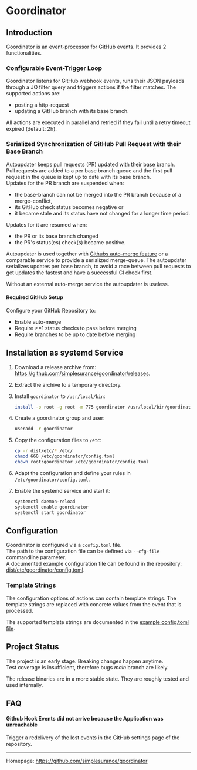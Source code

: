 # Goordinator

## Introduction

Goordinator is an event-processor for GitHub events.
It provides 2 functionalities.

### Configurable Event-Trigger Loop

Goordinator listens for GitHub webhook events, runs their JSON payloads
through a JQ filter query and triggers actions if the filter matches.
The supported actions are:
- posting a http-request
- updating a GitHub branch with its base branch.

All actions are executed in parallel and retried if they fail until a retry
timeout expired (default: 2h).

### Serialized Synchronization of GitHub Pull Request with their Base Branch

Autoupdater keeps pull requests (PR) updated with their base branch. \
Pull requests are added to a per base branch queue and the first pull request in
the queue is kept up to date with its base branch. \
Updates for the PR branch are suspended when:

- the base-branch can not be merged into the PR branch because of a
  merge-conflict,
- its GitHub check status becomes negative or
- it became stale and its status have not changed for a longer time period.

Updates for it are resumed when:
- the PR or its base branch changed
- the PR's status(es) check(s) became positive.

Autoupdater is used together with [Githubs auto-merge
feature](https://docs.github.com/en/github/collaborating-with-pull-requests/incorporating-changes-from-a-pull-request/automatically-merging-a-pull-request)
or a comparable service to provide a serialized merge-queue.
The autoupdater serializes updates per base branch, to avoid a race between
pull requests to get updates the fastest and have a successful CI check first.

Without an external auto-merge service the autoupdater is useless.

#### Required GitHub Setup

Configure your GitHub Repository to:

- Enable auto-merge
- Require >=1 status checks to pass before merging
- Require branches to be up to date before merging

## Installation as systemd Service

1. Download a release archive from: <https://github.com/simplesurance/goordinator/releases>.
2. Extract the archive to a temporary directory.
3. Install `goordinator` to `/usr/local/bin`:

   ```sh
   install -o root -g root -m 775 goordinator /usr/local/bin/goordinator
   ```
4. Create a goordinator group and user:

   ```sh
   useradd -r goordinator
   ```

4. Copy the configuration files to `/etc`:

   ```sh
   cp -r dist/etc/* /etc/
   chmod 660 /etc/goordinator/config.toml
   chown root:goordinator /etc/goordinator/config.toml
   ```

5. Adapt the configuration and define your rules in
   `/etc/goordinator/config.toml`.
6. Enable the systemd service and start it:

   ```sh
   systemctl daemon-reload
   systemctl enable goordinator
   systemctl start goordinator
   ```

## Configuration

Goordinator is configured via a `config.toml` file. \
The path to the configuration file can be defined via `--cfg-file` commandline
parameter. \
A documented example configuration file can be found in the repository:
[dist/etc/goordinator/config.toml](dist/etc/goordinator/config.toml).

### Template Strings

The configuration options of actions can contain template strings. The template
strings are replaced with concrete values from the event that is processed.

The supported template strings are documented in the
[example config.toml file](dist/etc/goordinator/config.toml).

## Project Status

The project is an early stage. Breaking changes happen anytime. \
Test coverage is insufficient, therefore bugs *main* branch are likely.

The release binaries are in a more stable state. They are roughly tested and
used internally.

## FAQ

#### Github Hook Events did not arrive because the Application was unreachable

Trigger a redelivery of the lost events in the GitHub settings page of the
repository.

---------
Homepage: <https://github.com/simplesurance/goordinator>
